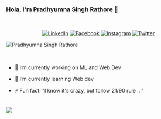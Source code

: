 
### Hola, I'm [Pradhyumna Singh Rathore](http://pradhyumnasinghrathore.live/)  👋
<br />
<p align="center">
	<a href="https://www.linkedin.com/in/pradhyumna-singh-rathore-b6a767177/"><img src="https://img.icons8.com/metro/26/000000/linkedin.png" alt="LinkedIn"/></a>
	<a href="https://www.facebook.com/pradhyumnasingh.rathore.3/"><img src="https://img.icons8.com/android/26/000000/facebook-new.png" alt="Facebook"/></a>
	<a href="https://www.instagram.com/the.monk.in.black.1/"><img src="https://img.icons8.com/metro/26/000000/instagram-new.png" alt="Instagram"/></a>
	<a href="https://twitter.com/PradhyumnaSing5"><img src="https://img.icons8.com/android/26/000000/twitter.png" alt="Twitter"/></a>
</p
  <p align="center"> <img src="https://komarev.com/ghpvc/?username=pradhyumna6459&label=Views&color=blue&style=plastic" alt="Pradhyumna Singh Rathore" /> </p>
<br />

  
- 🔭 I’m currently working on ML and Web Dev 
- 🌱 I’m currently learning Web dev

- ⚡ Fun fact: “I know it's crazy, but follow 21/90 rule …”
<br/>


<img src="https://github-readme-stats.vercel.app/api?username=pradhyumna6459&&show_icons=true&title_color=#35E3FD&icon_color=bb2acf&text_color=daf7dc&bg_color=151515"/>

